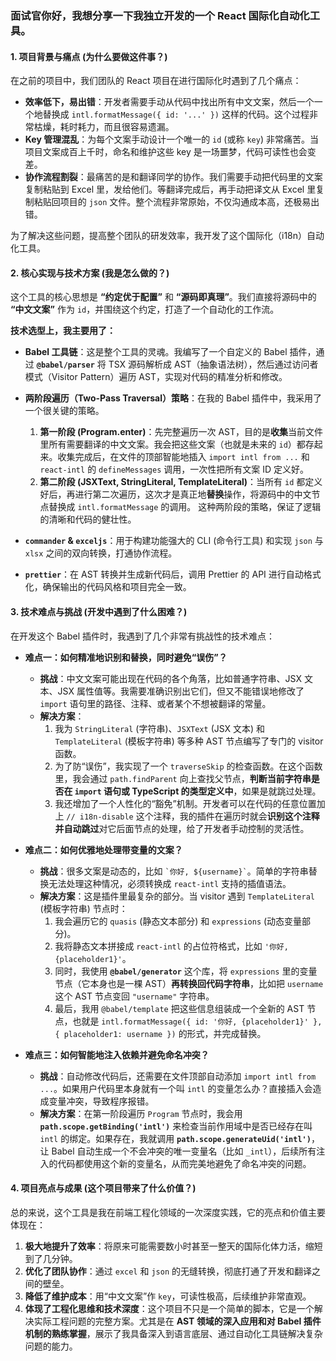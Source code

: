### 面试官你好，我想分享一下我独立开发的一个 React 国际化自动化工具。

#### 1. 项目背景与痛点 (为什么要做这件事？)

在之前的项目中，我们团队的 React 项目在进行国际化时遇到了几个痛点：

*   **效率低下，易出错**：开发者需要手动从代码中找出所有中文文案，然后一个一个地替换成 `intl.formatMessage({ id: '...' })` 这样的代码。这个过程非常枯燥，耗时耗力，而且很容易遗漏。
*   **Key 管理混乱**：为每个文案手动设计一个唯一的 `id` (或称 `key`) 非常痛苦。当项目文案成百上千时，命名和维护这些 key 是一场噩梦，代码可读性也会变差。
*   **协作流程割裂**：最痛苦的是和翻译同学的协作。我们需要手动把代码里的文案复制粘贴到 Excel 里，发给他们。等翻译完成后，再手动把译文从 Excel 里复制粘贴回项目的 `json` 文件。整个流程非常原始，不仅沟通成本高，还极易出错。

为了解决这些问题，提高整个团队的研发效率，我开发了这个国际化（i18n）自动化工具。

#### 2. 核心实现与技术方案 (我是怎么做的？)

这个工具的核心思想是 **“约定优于配置”** 和 **“源码即真理”**。我们直接将源码中的 **“中文文案”** 作为 `id`，并围绕这个约定，打造了一个自动化的工作流。

**技术选型上，我主要用了：**

*   **Babel 工具链**：这是整个工具的灵魂。我编写了一个自定义的 Babel 插件，通过 **`@babel/parser`** 将 TSX 源码解析成 AST（抽象语法树），然后通过访问者模式（Visitor Pattern）遍历 AST，实现对代码的精准分析和修改。
*   **两阶段遍历（Two-Pass Traversal）策略**：在我的 Babel 插件中，我采用了一个很关键的策略。
    1.  **第一阶段 (Program.enter)**：先完整遍历一次 AST，目的是**收集**当前文件里所有需要翻译的中文文案。我会把这些文案（也就是未来的 `id`）都存起来。收集完成后，在文件的顶部智能地插入 `import intl from ...` 和 `react-intl` 的 `defineMessages` 调用，一次性把所有文案 ID 定义好。
    2.  **第二阶段 (JSXText, StringLiteral, TemplateLiteral)**：当所有 `id` 都定义好后，再进行第二次遍历，这次才是真正地**替换**操作，将源码中的中文节点替换成 `intl.formatMessage` 的调用。
    这种两阶段的策略，保证了逻辑的清晰和代码的健壮性。

*   **`commander` & `exceljs`**：用于构建功能强大的 CLI (命令行工具) 和实现 `json` 与 `xlsx` 之间的双向转换，打通协作流程。
*   **`prettier`**：在 AST 转换并生成新代码后，调用 Prettier 的 API 进行自动格式化，确保输出的代码风格和项目完全一致。

#### 3. 技术难点与挑战 (开发中遇到了什么困难？)

在开发这个 Babel 插件时，我遇到了几个非常有挑战性的技术难点：

*   **难点一：如何精准地识别和替换，同时避免“误伤”？**
    *   **挑战**：中文文案可能出现在代码的各个角落，比如普通字符串、JSX 文本、JSX 属性值等。我需要准确识别出它们，但又不能错误地修改了 `import` 语句里的路径、注释、或者某个不想被翻译的常量。
    *   **解决方案**：
        1.  我为 `StringLiteral` (字符串)、`JSXText` (JSX 文本) 和 `TemplateLiteral` (模板字符串) 等多种 AST 节点编写了专门的 visitor 函数。
        2.  为了防“误伤”，我实现了一个 `traverseSkip` 的检查函数。在这个函数里，我会通过 `path.findParent` 向上查找父节点，**判断当前字符串是否在 `import` 语句或 TypeScript 的类型定义中**，如果是就跳过处理。
        3.  我还增加了一个人性化的“豁免”机制。开发者可以在代码的任意位置加上 `// i18n-disable` 这个注释，我的插件在遍历时就会**识别这个注释并自动跳过**对它后面节点的处理，给了开发者手动控制的灵活性。

*   **难点二：如何优雅地处理带变量的文案？**
    *   **挑战**：很多文案是动态的，比如 `` `你好, ${username}` ``。简单的字符串替换无法处理这种情况，必须转换成 `react-intl` 支持的插值语法。
    *   **解决方案**：这是插件里最复杂的部分。当 visitor 遇到 `TemplateLiteral` (模板字符串) 节点时：
        1.  我会遍历它的 `quasis` (静态文本部分) 和 `expressions` (动态变量部分)。
        2.  我将静态文本拼接成 `react-intl` 的占位符格式，比如 `'你好, {placeholder1}'`。
        3.  同时，我使用 **`@babel/generator`** 这个库，将 `expressions` 里的变量节点（它本身也是一棵 AST）**再转换回代码字符串**，比如把 `username` 这个 AST 节点变回 `"username"` 字符串。
        4.  最后，我用 `@babel/template` 把这些信息组装成一个全新的 AST 节点，也就是 `intl.formatMessage({ id: '你好, {placeholder1}' }, { placeholder1: username })` 的形式，并完成替换。

*   **难点三：如何智能地注入依赖并避免命名冲突？**
    *   **挑战**：自动修改代码后，还需要在文件顶部自动添加 `import intl from ...`。如果用户代码里本身就有一个叫 `intl` 的变量怎么办？直接插入会造成变量冲突，导致程序报错。
    *   **解决方案**：在第一阶段遍历 `Program` 节点时，我会用 **`path.scope.getBinding('intl')`** 来检查当前作用域中是否已经存在叫 `intl` 的绑定。如果存在，我就调用 **`path.scope.generateUid('intl')`**，让 Babel 自动生成一个不会冲突的唯一变量名（比如 `_intl`），后续所有注入的代码都使用这个新的变量名，从而完美地避免了命名冲突的问题。

#### 4. 项目亮点与成果 (这个项目带来了什么价值？)

总的来说，这个工具是我在前端工程化领域的一次深度实践，它的亮点和价值主要体现在：

1.  **极大地提升了效率**：将原来可能需要数小时甚至一整天的国际化体力活，缩短到了几分钟。
2.  **优化了团队协作**：通过 `excel` 和 `json` 的无缝转换，彻底打通了开发和翻译之间的壁垒。
3.  **降低了维护成本**：用“中文文案”作 `key`，可读性极高，后续维护非常直观。
4.  **体现了工程化思维和技术深度**：这个项目不只是一个简单的脚本，它是一个解决实际工程问题的完整方案。尤其是在 **AST 领域的深入应用和对 Babel 插件机制的熟练掌握**，展示了我具备深入到语言底层、通过自动化工具链解决复杂问题的能力。
